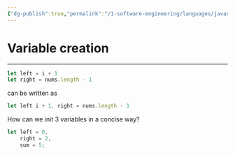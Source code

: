 ```yaml
---
{"dg-publish":true,"permalink":"/1-software-engineering/languages/javascript/variable-creation/","tags":["code/javascript"],"created":"2023-07-26T06:52:38.000-05:00","updated":"2023-09-05T14:26:02.626-05:00"}
---
```


# Variable creation
---
```javascript
let left = i + 1
let right = nums.length - 1
```
can be written as
```javascript
let left i + 1, right = nums.length - 1
```

How can we init 3 variables in a concise way?
```javascript
let left = 0,
	right = 2,
	sum = 5;
```